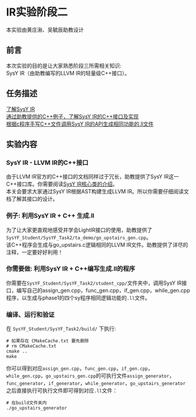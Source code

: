 # IR实验阶段二
本实验由黄庄湫、吴毓辰助教设计

## 前言
本次实验的目的是让大家熟悉阶段三所需相关知识:   
SysY IR（由助教编写的LLVM IR的轻量级C++接口）。  

## 任务描述
[了解SysY IR](#sysy-ir---llvm-ir的c接口)  
[通过助教提供的C++例子，了解SysY IR的C++接口及实现](#例子-利用sysy-ir--cpp-生成ll)  
[根据c程序手写C++文件调用SysY IR的API生成相同功能的.ll文件](#你需要做-利用sysy-ir--c编写生成ll的程序)

## 实验内容
### SysY IR - LLVM IR的C++接口
由于LLVM IR官方的C++接口的文档同样过于冗长，助教提供了SysY IR这一C++接口库。你需要阅读[SysY IR核心类的介绍](./SysYIR.md)。  
本关会要求大家通过SysY IR根据AST构建生成LLVM IR。所以你需要仔细阅读文档了解其接口的设计。

### 例子: 利用SysY IR + C++ 生成.ll
为了让大家更直观地感受并学会LightIR接口的使用，助教提供了`SysYF_Student/SysYF_Task2/ta_demo/go_upstairs_gen.cpp`。  
该C++程序会生成与go_upstairs.c逻辑相同的LLVM IR文件。助教提供了详尽的注释，一定要好好利用！  

### 你需要做: 利用SysY IR + C++编写生成.ll的程序
你需要在`SysYF_Student/SysYF_Task2/student_cpp/`文件夹中，调用SysY IR接口，编写自己的assign_gen.cpp，func_gen.cpp，if_gen.cpp，while_gen.cpp程序，以生成与phase1的四个sy程序相同逻辑功能的`.ll`文件。

### 编译、运行和验证
在 `SysYF_Student/SysYF_Task2/build/` 下执行:
``` shell
# 如果存在 CMakeCache.txt 要先删除
# rm CMakeCache.txt
cmake ..
make
```
你可以得到对应`assign_gen.cpp`，`func_gen.cpp`，`if_gen.cpp`，`while_gen.cpp`，`go_upstairs_gen.cpp`的可执行文件`assign_generator`，`func_generator`，`if_generator`，`while_generator`，`go_upstairs_generator`  
之后直接执行可执行文件即可得到对应`.ll`文件：  
``` shell
# 在build文件夹内
./go_upstairs_generator
```
